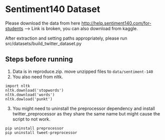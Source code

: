 # Sentiment140 Dataset

Please download the data from here
http://help.sentiment140.com/for-students --> Link is broken, you can also download from kaggle.

After extraction and setting paths appropriately, please run src/datasets/build_twitter_dataset.py

## Steps before running
1. Data is in reproduce.zip. move unzipped files to `data/sentiment-140`
2. You also need from nltk.
```
import nltk
nltk.download('stopwords')
nltk.download('words')
nltk.dowload('punkt')
```
3. You might need to uninstall the preprocessor dependency and install twitter_preprocessor as they share the same name but might cause the script to not work.
```
pip uninstall preprocessor
pip uninstall tweet-preprocessor
```